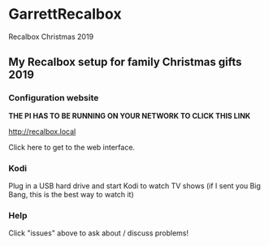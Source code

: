 # GarrettRecalbox
Recalbox Christmas 2019

## My Recalbox setup for family Christmas gifts 2019

### Configuration website

**THE PI HAS TO BE RUNNING ON YOUR NETWORK TO CLICK THIS LINK**

http://recalbox.local

Click here to get to the web interface.

### Kodi

Plug in a USB hard drive and start Kodi to watch TV shows (if I sent you Big Bang, this is the best way to watch it)

### Help

Click "issues" above to ask about / discuss problems!
